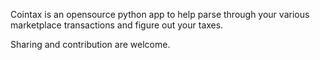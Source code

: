 Cointax is an opensource python app to help parse through your various marketplace transactions and figure out your taxes.

Sharing and contribution are welcome.

